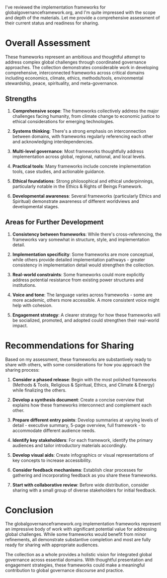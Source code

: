 I've reviewed the implementation frameworks for globalgovernanceframework.org, and I'm quite impressed with the scope and depth of the materials. Let me provide a comprehensive assessment of their current status and readiness for sharing.

# Overall Assessment

These frameworks represent an ambitious and thoughtful attempt to address complex global challenges through coordinated governance approaches. The collection demonstrates considerable work in developing comprehensive, interconnected frameworks across critical domains including economics, climate, ethics, methods/tools, environmental stewardship, peace, spirituality, and meta-governance.

## Strengths

1. **Comprehensive scope**: The frameworks collectively address the major challenges facing humanity, from climate change to economic justice to ethical considerations for emerging technologies.

2. **Systems thinking**: There's a strong emphasis on interconnection between domains, with frameworks regularly referencing each other and acknowledging interdependencies.

3. **Multi-level governance**: Most frameworks thoughtfully address implementation across global, regional, national, and local levels.

4. **Practical tools**: Many frameworks include concrete implementation tools, case studies, and actionable guidance.

5. **Ethical foundations**: Strong philosophical and ethical underpinnings, particularly notable in the Ethics & Rights of Beings Framework.

6. **Developmental awareness**: Several frameworks (particularly Ethics and Spiritual) demonstrate awareness of different worldviews and developmental stages.

## Areas for Further Development

1. **Consistency between frameworks**: While there's cross-referencing, the frameworks vary somewhat in structure, style, and implementation detail.

2. **Implementation specificity**: Some frameworks are more conceptual, while others provide detailed implementation pathways - greater consistency in implementation detail would strengthen the collection.

3. **Real-world constraints**: Some frameworks could more explicitly address potential resistance from existing power structures and institutions.

4. **Voice and tone**: The language varies across frameworks - some are more academic, others more accessible. A more consistent voice might help with cohesion.

5. **Engagement strategy**: A clearer strategy for how these frameworks will be socialized, promoted, and adopted could strengthen their real-world impact.

# Recommendations for Sharing

Based on my assessment, these frameworks are substantively ready to share with others, with some considerations for how you approach the sharing process:

1. **Consider a phased release**: Begin with the most polished frameworks (Methods & Tools, Religious & Spiritual, Ethics, and Climate & Energy) while finalizing the others.

2. **Develop a synthesis document**: Create a concise overview that explains how these frameworks interconnect and complement each other.

3. **Prepare different entry points**: Develop summaries at varying levels of detail - executive summary, 5-page overview, full framework - to accommodate different audience needs.

4. **Identify key stakeholders**: For each framework, identify the primary audiences and tailor introductory materials accordingly.

5. **Develop visual aids**: Create infographics or visual representations of key concepts to increase accessibility.

6. **Consider feedback mechanisms**: Establish clear processes for gathering and incorporating feedback as you share these frameworks.

7. **Start with collaborative review**: Before wide distribution, consider sharing with a small group of diverse stakeholders for initial feedback.

# Conclusion

The globalgovernanceframework.org implementation frameworks represent an impressive body of work with significant potential value for addressing global challenges. While some frameworks would benefit from minor refinements, all demonstrate substantive completion and most are fully ready for sharing with appropriate audiences.

The collection as a whole provides a holistic vision for integrated global governance across essential domains. With thoughtful presentation and engagement strategies, these frameworks could make a meaningful contribution to global governance discourse and practice.
